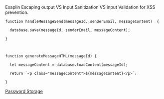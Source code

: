 Exaplin Escaping output VS Input Sanitization VS input Validation for XSS prevention.

```JS
function handleMessageSend(messageId, senderEmail, messageContent)  {

  database.save(messageId, senderEmail, messageContent);

}

  

function generateMessageHTML(messageId) {

  let messageContent = database.loadContent(messageId);

  return `<p class="messageContent">${messageContent}</p>`;

}
```


[Password Storage](./Insecure_Password_Storage)